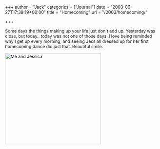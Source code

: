 +++
author = "Jack"
categories = ["Journal"]
date = "2003-09-27T17:39:19+00:00"
title = "Homecoming"
url = "/2003/homecoming/"

+++

Some days the things making up your life just don't add up. Yesterday was close, but today.. today was not one of those days. I love being reminded why I get up every morning, and seeing Jess all dressed up for her first homecoming dance did just that. Beautiful smile.
  

  
<img src="/images/blog/jess-dad.jpg" width="314" height="300" alt="Me and Jessica" border="0" />